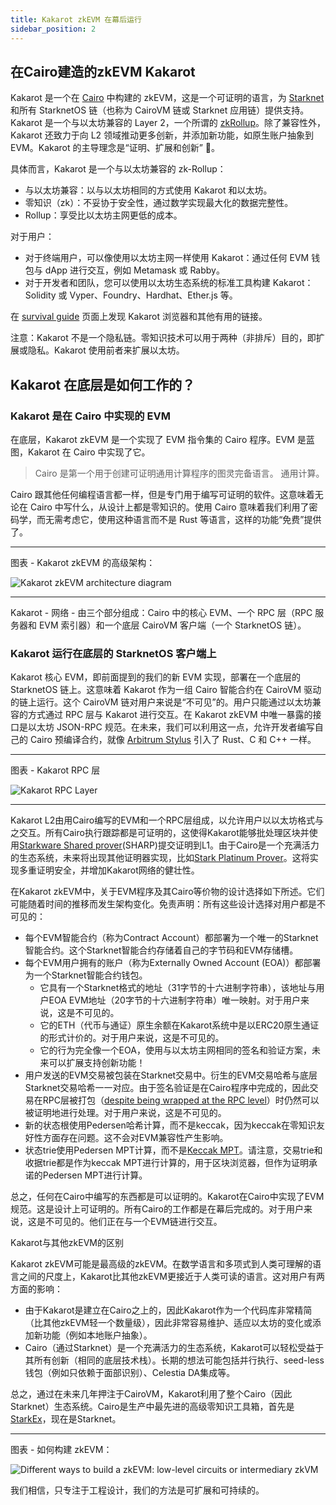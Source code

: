 ```yaml
---
title: Kakarot zkEVM 在幕后运行
sidebar_position: 2
---
```


## 在Cairo建造的zkEVM Kakarot

Kakarot 是一个在 [Cairo](https://www.cairo-lang.org/) 中构建的 zkEVM，这是一个可证明的语言，为 [Starknet](https://starkware.co/starknet/) 和所有 StarknetOS 链（也称为 CairoVM 链或 Starknet 应用链）提供支持。Kakarot 是一个与以太坊兼容的 Layer 2，一个所谓的 [zkRollup](https://ethereum.org/developers/docs/scaling/zk-rollups)。除了兼容性外，Kakarot 还致力于向 L2 领域推动更多创新，并添加新功能，如原生账户抽象到 EVM。Kakarot 的主导理念是“证明、扩展和创新” 🥕。


具体而言，Kakarot 是一个与以太坊兼容的 zk-Rollup：

- 与以太坊兼容：以与以太坊相同的方式使用 Kakarot 和以太坊。
- 零知识（zk）：不妥协于安全性，通过数学实现最大化的数据完整性。
- Rollup：享受比以太坊主网更低的成本。

对于用户：

- 对于终端用户，可以像使用以太坊主网一样使用 Kakarot：通过任何 EVM 钱包与 dApp 进行交互，例如 Metamask 或 Rabby。
- 对于开发者和团队，您可以使用以太坊生态系统的标准工具构建 Kakarot：Solidity 或 Vyper、Foundry、Hardhat、Ether.js 等。

在 [survival guide](../survival-guide) 页面上发现 Kakarot 浏览器和其他有用的链接。

注意：Kakarot 不是一个隐私链。零知识技术可以用于两种（非排斥）目的，即扩展或隐私。Kakarot 使用前者来扩展以太坊。


## Kakarot 在底层是如何工作的？

### Kakarot 是在 Cairo 中实现的 EVM

在底层，Kakarot zkEVM 是一个实现了 EVM 指令集的 Cairo 程序。EVM 是蓝图，Kakarot 在 Cairo 中实现了它。

> Cairo 是第一个用于创建可证明通用计算程序的图灵完备语言。
> 通用计算。

Cairo 跟其他任何编程语言都一样，但是专门用于编写可证明的软件。这意味着无论在 Cairo 中写什么，从设计上都是零知识的。使用 Cairo 意味着我们利用了密码学，而无需考虑它，使用这种语言而不是 Rust 等语言，这样的功能“免费”提供了。

---

图表 - Kakarot zkEVM 的高级架构：

![Kakarot zkEVM architecture diagram](../../static/diagrams/kakarot_zkevm.png)

---

Kakarot - 网络 - 由三个部分组成：Cairo 中的核心 EVM、一个 RPC 层（RPC 服务器和 EVM 索引器）和一个底层 CairoVM 客户端（一个 StarknetOS 链）。

### Kakarot 运行在底层的 StarknetOS 客户端上

Kakarot 核心 EVM，即前面提到的我们的新 EVM 实现，部署在一个底层的 StarknetOS 链上。这意味着 Kakarot 作为一组 Cairo 智能合约在 CairoVM 驱动的链上运行。这个 CairoVM 链对用户来说是“不可见”的。用户只能通过以太坊兼容的方式通过 RPC 层与 Kakarot 进行交互。在 Kakarot zkEVM 中唯一暴露的接口是以太坊 JSON-RPC 规范。在未来，我们可以利用这一点，允许开发者编写自己的 Cairo 预编译合约，就像 [Arbitrum Stylus](https://arbitrum.io/stylus) 引入了 Rust、C 和 C++ 一样。


---

图表 - Kakarot RPC 层

![Kakarot RPC Layer](../../static/diagrams/kakarot_rpc.png)

---
Kakarot L2由用Cairo编写的EVM和一个RPC层组成，以允许用户以以太坊格式与之交互。所有Cairo执行跟踪都是可证明的，这使得Kakarot能够批处理区块并使用[Starkware Shared prover](https://starkware.co/tech-stack/)(SHARP)提交证明到L1。由于Cairo是一个充满活力的生态系统，未来将出现其他证明器实现，比如[Stark Platinum Prover](https://github.com/lambdaclass/lambdaworks/tree/main/provers)。这将实现多重证明安全，并增加Kakarot网络的健壮性。

在Kakarot zkEVM中，关于EVM程序及其Cairo等价物的设计选择如下所述。它们可能随着时间的推移而发生架构变化。免责声明：所有这些设计选择对用户都是不可见的：

- 每个EVM智能合约（称为Contract Account）都部署为一个唯一的Starknet智能合约。这个Starknet智能合约存储着自己的字节码和EVM存储槽。
- 每个EVM用户拥有的账户（称为Externally Owned Account (EOA)）都部署为一个Starknet智能合约钱包。
  - 它具有一个Starknet格式的地址（31字节的十六进制字符串），该地址与用户EOA EVM地址（20字节的十六进制字符串）唯一映射。对于用户来说，这是不可见的。
  - 它的ETH（代币与通证）原生余额在Kakarot系统中是以ERC20原生通证的形式计价的。对于用户来说，这是不可见的。
  - 它的行为完全像一个EOA，使用与以太坊主网相同的签名和验证方案，未来可以扩展支持创新功能！
- 用户发送的EVM交易被包装在Starknet交易中。衍生的EVM交易哈希与底层Starknet交易哈希一一对应。由于签名验证是在Cairo程序中完成的，因此交易在RPC层被打包（[despite being wrapped at the RPC level](https://github.com/kkrt-labs/kakarot-rpc/blob/bcadfc9b38ac934f73832b3a3485c15f08d66218/src/eth_rpc/servers/eth_rpc.rs#L236)）时仍然可以被证明地进行处理。对于用户来说，这是不可见的。
- 新的状态根使用Pedersen哈希计算，而不是keccak，因为keccak在零知识友好性方面存在问题。这不会对EVM兼容性产生影响。
- 状态trie使用Pedersen MPT计算，而不是[Keccak MPT](https://ethereum.org/developers/docs/data-structures-and-encoding/patricia-merkle-trie)。请注意，交易trie和收据trie都是作为keccak MPT进行计算的，用于区块浏览器，但作为证明承诺的Pedersen MPT进行计算。

总之，任何在Cairo中编写的东西都是可以证明的。Kakarot在Cairo中实现了EVM规范。这是设计上可证明的。所有Cairo的工作都是在幕后完成的。对于用户来说，这是不可见的。他们正在与一个EVM链进行交互。

Kakarot与其他zkEVM的区别

Kakarot zkEVM可能是最高级的zkEVM。在数学语言和多项式到人类可理解的语言之间的尺度上，Kakarot比其他zkEVM更接近于人类可读的语言。这对用户有两方面的影响：

- 由于Kakarot是建立在Cairo之上的，因此Kakarot作为一个代码库非常精简（比其他zkEVM轻一个数量级），因此非常容易维护、适应以太坊的变化或添加新功能（例如本地账户抽象）。
- Cairo（通过Starknet）是一个充满活力的生态系统，Kakarot可以轻松受益于其所有创新（相同的底层技术栈）。长期的想法可能包括并行执行、seed-less钱包（例如只依赖于面部识别）、Celestia DA集成等。

总之，通过在未来几年押注于CairoVM，Kakarot利用了整个Cairo（因此Starknet）生态系统。Cairo是生产中最先进的高级零知识工具箱，首先是[StarkEx](https://www.theblock.co/post/237064/starkex-layer-2-records-1-trillion-in-on-chain-trading-volume-since-june-2020)，现在是Starknet。


---

图表 - 如何构建 zkEVM：

![Different ways to build a zkEVM: low-level circuits or intermediary zkVM](../../static/diagrams/how_to_build_a_zkevm.png)

我们相信，只专注于工程设计，我们的方法是可扩展和可持续的。

<!-- For information unrelated to documentation effort, link to external URLs to decrease the area to maintain: docs should contain doc-related content, and for other content (e.g. how did Kakarot start, what is the roadmap, etc.), use other media -->
